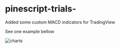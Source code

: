 # pinescript-trials-
Added some custom MACD indicators for TradingView 

See one example bellow


![charts](https://user-images.githubusercontent.com/51535734/191569426-c688fcca-5afe-4e8c-9d22-86ff17a83a99.png)
